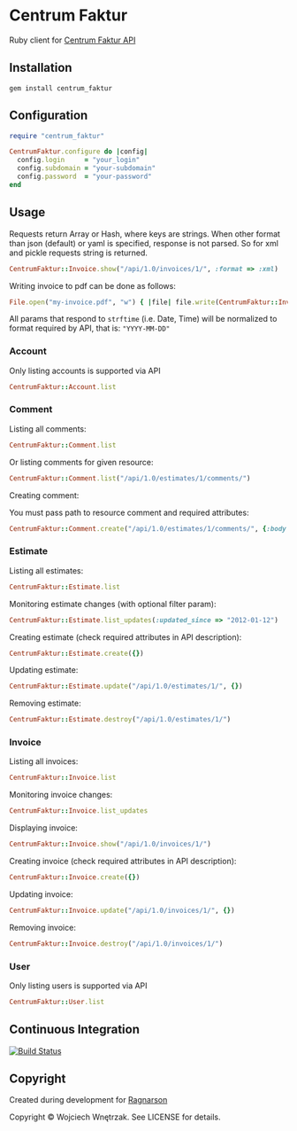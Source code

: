 # Centrum Faktur

Ruby client for [Centrum Faktur API](http://centrumfaktur.pl/api/)

## Installation

```
gem install centrum_faktur
```

## Configuration

``` ruby
require "centrum_faktur"

CentrumFaktur.configure do |config|
  config.login     = "your_login"
  config.subdomain = "your-subdomain"
  config.password  = "your-password"
end
```

## Usage

Requests return Array or Hash, where keys are strings.
When other format than json (default) or yaml is specified, response is not parsed.
So for xml and pickle requests string is returned.

``` ruby
CentrumFaktur::Invoice.show("/api/1.0/invoices/1/", :format => :xml)
```

Writing invoice to pdf can be done as follows:

``` ruby
File.open("my-invoice.pdf", "w") { |file| file.write(CentrumFaktur::Invoice.show("/api/1.0/invoices/1/", :format => :pdf)) }
```

All params that respond to `strftime` (i.e. Date, Time) will be normalized to format
required by API, that is: `"YYYY-MM-DD"`

### Account

Only listing accounts is supported via API

``` ruby
CentrumFaktur::Account.list
```

### Comment

Listing all comments:

``` ruby
CentrumFaktur::Comment.list
```

Or listing comments for given resource:

``` ruby
CentrumFaktur::Comment.list("/api/1.0/estimates/1/comments/")
```

Creating comment:

You must pass path to resource comment and required attributes:

``` ruby
CentrumFaktur::Comment.create("/api/1.0/estimates/1/comments/", {:body => "cool", :is_public => false})
```

### Estimate

Listing all estimates:

``` ruby
CentrumFaktur::Estimate.list
```

Monitoring estimate changes (with optional filter param):

``` ruby
CentrumFaktur::Estimate.list_updates(:updated_since => "2012-01-12")
```

Creating estimate (check required attributes in API description):

``` ruby
CentrumFaktur::Estimate.create({})
```

Updating estimate:

``` ruby
CentrumFaktur::Estimate.update("/api/1.0/estimates/1/", {})
```

Removing estimate:

``` ruby
CentrumFaktur::Estimate.destroy("/api/1.0/estimates/1/")
```

### Invoice

Listing all invoices:

``` ruby
CentrumFaktur::Invoice.list
```

Monitoring invoice changes:

``` ruby
CentrumFaktur::Invoice.list_updates
```

Displaying invoice:

``` ruby
CentrumFaktur::Invoice.show("/api/1.0/invoices/1/")
```

Creating invoice (check required attributes in API description):

``` ruby
CentrumFaktur::Invoice.create({})
```

Updating invoice:

``` ruby
CentrumFaktur::Invoice.update("/api/1.0/invoices/1/", {})
```

Removing invoice:

``` ruby
CentrumFaktur::Invoice.destroy("/api/1.0/invoices/1/")
```

### User ###

Only listing users is supported via API

``` ruby
CentrumFaktur::User.list
```

## Continuous Integration
[![Build Status](https://secure.travis-ci.org/morgoth/centrum_faktur.png)](http://travis-ci.org/morgoth/centrum_faktur)

## Copyright

Created during development for [Ragnarson](http://ragnarson.com/)

Copyright © Wojciech Wnętrzak. See LICENSE for details.

